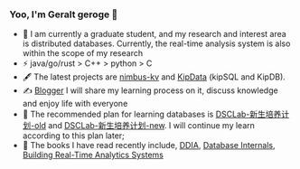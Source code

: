 ### Yoo, I'm Geralt geroge 👋

- 🍻 I am currently a graduate student, and my research and interest area is distributed databases. Currently, the real-time analysis system is also within the scope of my research
- ⚡ java/go/rust > C++ > python > C
- 🖋 The latest projects are [nimbus-kv](https://github.com/GE-fighting/nimbus-kv) and [KipData](https://github.com/KipData) (kipSQL and KipDB). 
- ✍️ [Blogger](https://ge-fighting.github.io/) I will share my learning process on it, discuss knowledge and enjoy life with everyone
- 🎇 The recommended plan for learning databases is [DSCLab-新生培养计划-old](https://github.com/CDDSCL-Robot/training-plan) and  [DSCLab-新生培养计划-new](https://github.com/CDDSCLab/training-plan). I will continue my learn according to this plan later;
- 📖 The books I have read recently include, [DDIA](https://item.jd.com/12186665.html?cu=true&utm_source=book.douban.com&utm_medium=tuiguang&utm_campaign=t_15055_&utm_term=d581c29403c847c29dd23e6912a2deca), [Database Internals](https://item.jd.com/12656779.html?cu=true&utm_source=book.douban.com&utm_medium=tuiguang&utm_campaign=t_15055_&utm_term=4ad2e5c03f534ddfa716ae17d5b093bb),  [Building Real-Time Analytics Systems](https://item.jd.com/10087842969470.html)


